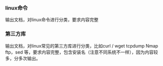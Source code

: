 ### linux命令
输出文档，对linux命令进行分类，要求内容完整
### 第三方库
输出文档，对linux常见的第三方库进行分类，比如curl / wget tcpdump  Nmap ftp，sed 等，要求内容完整，包含安装名（注意不同系统不一样），因为内容较多，分多次输出。
